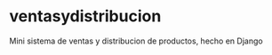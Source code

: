 ventasydistribucion
===================

Mini sistema de ventas y distribucion de productos, hecho en Django

